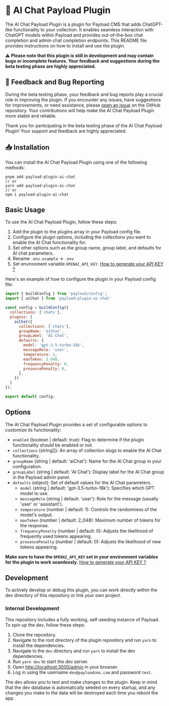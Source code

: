 # 🚀 AI Chat Payload Plugin

The AI Chat Payload Plugin is a plugin for Payload CMS that adds ChatGPT-like functionality to your collection. It enables seamless interaction with ChatGPT models within Payload and provides out-of-the-box chat completion and admin chat completion endpoints. This README file provides instructions on how to install and use the plugin.

⚠️ **Please note that this plugin is still in development and may contain bugs or incomplete features. Your feedback and suggestions during the beta testing phase are highly appreciated.**

## 📢 Feedback and Bug Reporting

During the beta testing phase, your feedback and bug reports play a crucial role in improving the plugin. If you encounter any issues, have suggestions for improvements, or need assistance, please [open an issue](https://github.com/filipzava/payload-plugin-ai-chat/issues) on the GitHub repository. Your contributions will help make the AI Chat Payload Plugin more stable and reliable.

Thank you for participating in the beta testing phase of the AI Chat Payload Plugin! Your support and feedback are highly appreciated.

## 📥 Installation

You can install the AI Chat Payload Plugin using one of the following methods:

```shell
pnpm add payload-plugin-ai-chat
// or
yarn add payload-plugin-ai-chat
// or
npm i payload-plugin-ai-chat
```

## Basic Usage

To use the AI Chat Payload Plugin, follow these steps:

1. Add the plugin to the plugins array in your Payload config file.
2. Configure the plugin options, including the collections you want to enable the AI Chat functionality for.
3. Set other options such as the group name, group label, and defaults for AI chat parameters.
4. Rename `.env.example` -> `.env`
5. Set environment variable `OPENAI_API_KEY`. [How to generate your API KEY ?](https://help.openai.com/en/articles/4936850-where-do-i-find-my-secret-api-key)

Here's an example of how to configure the plugin in your Payload config file:

```javascript
import { buildConfig } from 'payload/config';
import { aiChat } from 'payload-plugin-ai-chat'

const config = buildConfig({
  collections: ['chats'],
  plugins: [
    aiChat({
      collections: ['chats'],
      groupName: 'aiChat',
      groupLabel: 'AI Chat',
      defaults: {
        model: 'gpt-3.5-turbo-16k',
        messageRole: 'user',
        temperature: 1,
        maxToken: 2_048,
        frequencyPenalty: 0,
        presencePenalty: 0,
      },
    })
  ]
});

export default config;
```

## Options

The AI Chat Payload Plugin provides a set of configurable options to customize its functionality:

* `enabled` (boolean | default: true): Flag to determine if the plugin functionality should be enabled or not.
* `collections` (string[]): An array of collection slugs to enable the AI Chat functionality.
* `groupName` (string | default: 'aiChat'): Name for the AI Chat group in your configuration.
* `groupLabel` (string | default: 'AI Chat'): Display label for the AI Chat group in the Payload admin panel.
* `defaults` (object): Set of default values for the AI Chat parameters.
  - `model` (string | default: 'gpt-3.5-turbo-16k'): Specifies which GPT model to use.
  - `messageRole` (string | default: 'user'): Role for the message (usually 'user' or 'assistant').
  - `temperature` (number | default: 1): Controls the randomness of the model's output.
  - `maxToken` (number | default: 2_048): Maximum number of tokens for the response.
  - `frequencyPenalty` (number | default: 0): Adjusts the likelihood of frequently used tokens appearing.
  - `presencePenalty` (number | default: 0): Adjusts the likelihood of new tokens appearing.

**Make sure to have the `OPENAI_API_KEY` set in your environment variables for the plugin to work seamlessly.**
[How to generate your API KEY ?](https://help.openai.com/en/articles/4936850-where-do-i-find-my-secret-api-key)

## Development

To actively develop or debug this plugin, you can work directly within the dev directory of this repository or link your own project.

### Internal Development

This repository includes a fully working, self-seeding instance of Payload. To spin up the dev, follow these steps:

1. Clone the repository.
2. Navigate to the root directory of the plugin repository and run `yarn` to install the dependencies.
3. Navigate to the `dev` directory and run `yarn` to install the dev dependencies.
4. Run `yarn dev` to start the dev server.
5. Open [http://localhost:3000/admin](http://localhost:3000/admin) in your browser.
6. Log in using the username `dev@payloadcms.com` and password `test`.

The dev allows you to test and make changes to the plugin. Keep in mind that the dev database is automatically seeded on every startup, and any changes you make to the data will be destroyed each time you reboot the app.
